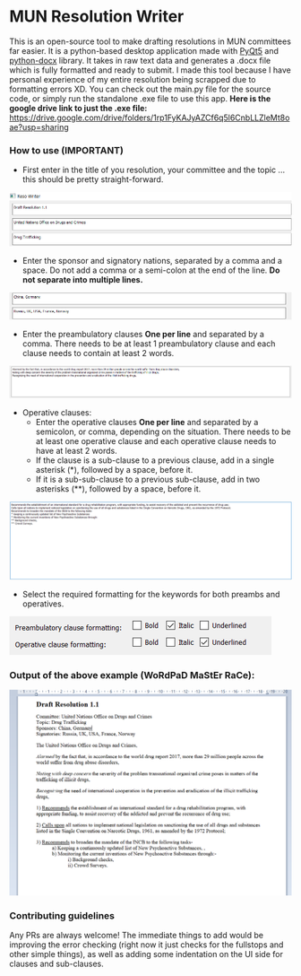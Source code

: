 # MUN Resolution Writer
This is an open-source tool to make drafting resolutions in MUN committees far easier. It is a python-based desktop application made with [PyQt5](https://pypi.org/project/PyQt5/) and [python-docx](https://python-docx.readthedocs.io/en/latest/) library. It takes in raw text data and generates a .docx file which is fully formatted and ready to submit. I made this tool because I have personal experience of my entire resolution being scrapped due to formatting errors XD. You can check out the main.py file for the source code, or simply run the standalone .exe file to use this app. 
__Here is the google drive link to just the .exe file:__
https://drive.google.com/drive/folders/1rp1FyKAJyAZCf6q5l6CnbLLZleMt8oae?usp=sharing

### How to use (IMPORTANT)

* First enter in the title of you resolution, your committee and the topic ... this should be pretty straight-forward.

![](pics/p1.png)

* Enter the sponsor and signatory nations, separated by a comma and a space. Do not add a comma or a semi-colon at the end of the line. __Do not separate into multiple lines.__

![](pics/p2.png)

* Enter the preambulatory clauses __One per line__ and separated by a comma. There needs to be at least 1 preambulatory clause and each clause needs to contain at least 2 words.

![](pics/p4.png)

* Operative clauses:
  * Enter the operative clauses __One per line__ and separated by a semicolon, or comma, depending on the situation. There needs to be at least one operative clause and each operative clause needs to have at least 2 words. 
  * If the clause is a sub-clause to a previous clause, add in a single asterisk (*), followed by a space, before it.
  * If it is a sub-sub-clause to a previous sub-clause, add in two asterisks (\**), followed by a space, before it.

![](pics/p6.png)

* Select the required formatting for the keywords for both preambs and operatives.

![](pics/p3.png)

### Output of the above example (WoRdPaD MaStEr RaCe):
![](pics/output.png)

### Contributing guidelines
Any PRs are always welcome! The immediate things to add would be improving the error checking (right now it just checks for the fullstops and other simple things), as well as adding some indentation on the UI side for clauses and sub-clauses.
